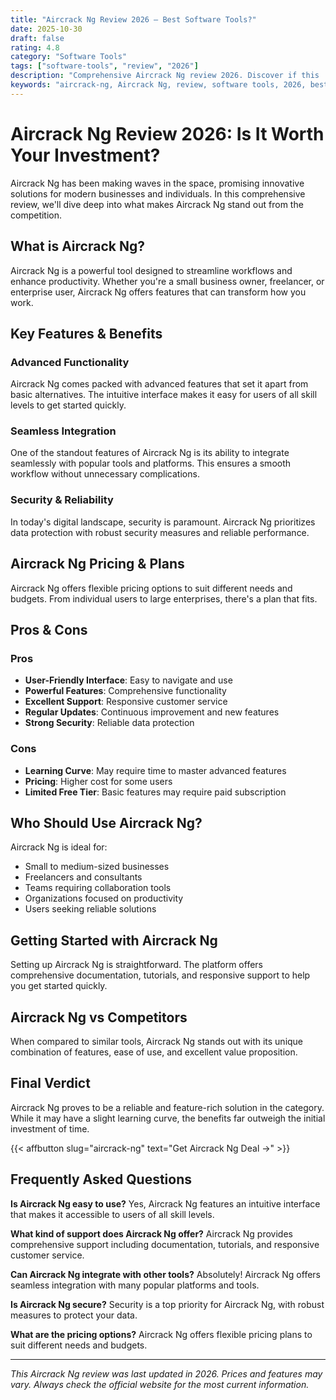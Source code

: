 ```yaml
---
title: "Aircrack Ng Review 2026 – Best Software Tools?"
date: 2025-10-30
draft: false
rating: 4.8
category: "Software Tools"
tags: ["software-tools", "review", "2026"]
description: "Comprehensive Aircrack Ng review 2026. Discover if this  tool is the best choice for your needs."
keywords: "aircrack-ng, Aircrack Ng, review, software tools, 2026, best software tools"
---
```


# Aircrack Ng Review 2026: Is It Worth Your Investment?

Aircrack Ng has been making waves in the  space, promising innovative solutions for modern businesses and individuals. In this comprehensive review, we'll dive deep into what makes Aircrack Ng stand out from the competition.

## What is Aircrack Ng?

Aircrack Ng is a powerful  tool designed to streamline workflows and enhance productivity. Whether you're a small business owner, freelancer, or enterprise user, Aircrack Ng offers features that can transform how you work.

## Key Features & Benefits

### Advanced Functionality
Aircrack Ng comes packed with advanced features that set it apart from basic alternatives. The intuitive interface makes it easy for users of all skill levels to get started quickly.

### Seamless Integration
One of the standout features of Aircrack Ng is its ability to integrate seamlessly with popular tools and platforms. This ensures a smooth workflow without unnecessary complications.

### Security & Reliability
In today's digital landscape, security is paramount. Aircrack Ng prioritizes data protection with robust security measures and reliable performance.

## Aircrack Ng Pricing & Plans

Aircrack Ng offers flexible pricing options to suit different needs and budgets. From individual users to large enterprises, there's a plan that fits.

## Pros & Cons

### Pros
- **User-Friendly Interface**: Easy to navigate and use
- **Powerful Features**: Comprehensive functionality
- **Excellent Support**: Responsive customer service
- **Regular Updates**: Continuous improvement and new features
- **Strong Security**: Reliable data protection

### Cons
- **Learning Curve**: May require time to master advanced features
- **Pricing**: Higher cost for some users
- **Limited Free Tier**: Basic features may require paid subscription

## Who Should Use Aircrack Ng?

Aircrack Ng is ideal for:
- Small to medium-sized businesses
- Freelancers and consultants
- Teams requiring collaboration tools
- Organizations focused on productivity
- Users seeking reliable  solutions

## Getting Started with Aircrack Ng

Setting up Aircrack Ng is straightforward. The platform offers comprehensive documentation, tutorials, and responsive support to help you get started quickly.

## Aircrack Ng vs Competitors

When compared to similar tools, Aircrack Ng stands out with its unique combination of features, ease of use, and excellent value proposition.

## Final Verdict

Aircrack Ng proves to be a reliable and feature-rich solution in the  category. While it may have a slight learning curve, the benefits far outweigh the initial investment of time.

{{< affbutton slug="aircrack-ng" text="Get Aircrack Ng Deal →" >}}

## Frequently Asked Questions

**Is Aircrack Ng easy to use?**
Yes, Aircrack Ng features an intuitive interface that makes it accessible to users of all skill levels.

**What kind of support does Aircrack Ng offer?**
Aircrack Ng provides comprehensive support including documentation, tutorials, and responsive customer service.

**Can Aircrack Ng integrate with other tools?**
Absolutely! Aircrack Ng offers seamless integration with many popular platforms and tools.

**Is Aircrack Ng secure?**
Security is a top priority for Aircrack Ng, with robust measures to protect your data.

**What are the pricing options?**
Aircrack Ng offers flexible pricing plans to suit different needs and budgets.

---

*This Aircrack Ng review was last updated in 2026. Prices and features may vary. Always check the official website for the most current information.*
